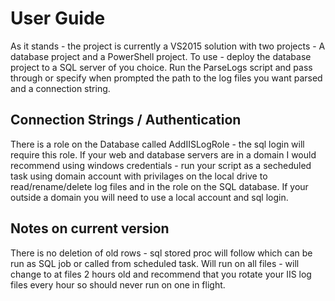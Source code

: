 # User Guide
As it stands - the project is currently a VS2015 solution with two projects - A database project and a PowerShell project.
To use - deploy the database project to a SQL server of you choice.
Run the ParseLogs script and pass through or specify when prompted the path to the log files you want parsed and a connection string.
## Connection Strings / Authentication
There is a role on the Database called AddIISLogRole - the sql login will require this role.  If your web and database servers are in a domain I would recommend using windows credentials - run your script as a secheduled task using domain account with privilages on the local drive to read/rename/delete log files and in the role on the SQL database.
If your outside a domain you will need to use a local account and sql login.
## Notes on current version
There is no deletion of old rows - sql stored proc will follow which can be run as SQL job or called from scheduled task.
Will run on all files - will change to at files 2 hours  old and recommend that you rotate your IIS log files every hour so should never run on one in flight.